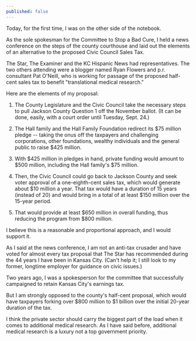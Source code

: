 ```yaml
---
published: false
---
```


Today, for the first time, I was on the other side of the notebook.

As the sole spokesman for the Committee to Stop a Bad Cure, I held a news conference on the steps of the county courthouse and laid out the elements of an alternative to the proposed Civic Council Sales Tax.

The Star, The Examiner and the KC Hispanic News had representatives. The two others attending were a blogger named Ryan Flowers and p.r. consultant Pat O'Neill, who is working for passage of the proposed half-cent sales tax to benefit "translational medical research."

Here are the elements of my proposal:

1) The County Legislature and the Civic Council take the necessary steps to pull Jackson County Question 1 off the November ballot. (It can be done, easily, with a court order until Tuesday, Sept. 24.)

2) The Hall family and the Hall Family Foundation redirect its $75 million pledge -- taking the onus off the taxpayers and challenging corporations, other foundations, wealthy individuals and the general public to raise $425 million.

3) With $425 million in pledges in hand, private funding would amount to $500 million, including the Hall family's $75 million.

4) Then, the Civic Council could go back to Jackson County and seek voter approval of a one-eighth-cent sales tax, which would generate about $10 million a year. That tax would have a duration of 15 years (instead of 20) and would bring in a total of at least $150 million over the 15-year period.

5) That would provide at least $650 million in overall funding, thus reducing the program from $800 million.

I believe this is a reasonable and proportional approach, and I would support it.

As I said at the news conference, I am not an anti-tax crusader and have voted for almost every tax proposal that The Star has recommended during the 44 years I have been in Kansas City. (Can't help it; I still look to my former, longtime employer for guidance on civic issues.)

Two years ago, I was a spokesperson for the committee that successfully campaigned to retain Kansas City's earnings tax.

But I am strongly opposed to the county's half-cent proposal, which would have taxpayers forking over $800 million to $1 billion over the initial 20-year duration of the tax.

I think the private sector should carry the biggest part of the load when it comes to additional medical research. As I have said before, additional medical research is a luxury not a top government priority.